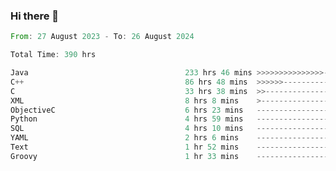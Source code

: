 ### Hi there 👋

<!--
**luoxuanzao/luoxuanzao** is a ✨ _special_ ✨ repository because its `README.md` (this file) appears on your GitHub profile.

Here are some ideas to get you started:

- 🔭 I’m currently working on ...
- 🌱 I’m currently learning ...
- 👯 I’m looking to collaborate on ...
- 🤔 I’m looking for help with ...
- 💬 Ask me about ...
- 📫 How to reach me: ...
- 😄 Pronouns: ...
- ⚡ Fun fact: ...
-->

<!--START_SECTION:waka-->

```rust
From: 27 August 2023 - To: 26 August 2024

Total Time: 390 hrs

Java                                   233 hrs 46 mins >>>>>>>>>>>>>>>----------   59.92 %
C++                                    86 hrs 48 mins  >>>>>>-------------------   22.25 %
C                                      33 hrs 38 mins  >>-----------------------   08.62 %
XML                                    8 hrs 8 mins    >------------------------   02.09 %
ObjectiveC                             6 hrs 23 mins   -------------------------   01.64 %
Python                                 4 hrs 59 mins   -------------------------   01.28 %
SQL                                    4 hrs 10 mins   -------------------------   01.07 %
YAML                                   2 hrs 6 mins    -------------------------   00.54 %
Text                                   1 hr 52 mins    -------------------------   00.48 %
Groovy                                 1 hr 33 mins    -------------------------   00.40 %
```

<!--END_SECTION:waka-->
